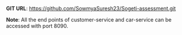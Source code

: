 
**GIT URL**:  https://github.com/SowmyaSuresh23/Sogeti-assessment.git

**Note**: All the end points of customer-service and car-service can be accessed with port 8090.

